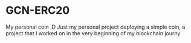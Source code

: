 # GCN-ERC20
My personal coin :D
Just my personal project deploying a simple coin, a project that I worked on in the very beginning of my blockchain journy 
